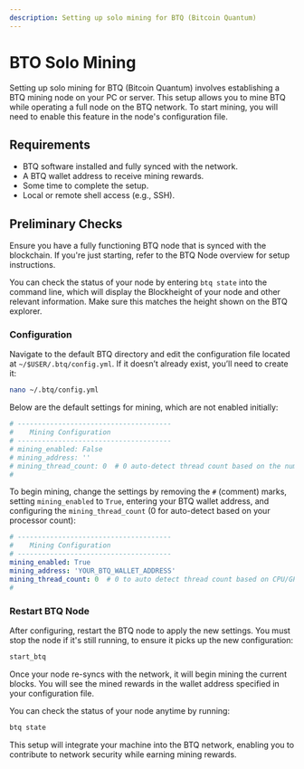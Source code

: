 ```yaml
---
description: Setting up solo mining for BTQ (Bitcoin Quantum)
---
```


# BTO Solo Mining

Setting up solo mining for BTQ (Bitcoin Quantum) involves establishing a BTQ mining node on your PC or server. This setup allows you to mine BTQ while operating a full node on the BTQ network. To start mining, you will need to enable this feature in the node's configuration file.

## Requirements

* BTQ software installed and fully synced with the network.
* A BTQ wallet address to receive mining rewards.
* Some time to complete the setup.
* Local or remote shell access (e.g., SSH).

## Preliminary Checks

Ensure you have a fully functioning BTQ node that is synced with the blockchain. If you're just starting, refer to the BTQ Node overview for setup instructions.

You can check the status of your node by entering `btq state` into the command line, which will display the Blockheight of your node and other relevant information. Make sure this matches the height shown on the BTQ explorer.

### Configuration

Navigate to the default BTQ directory and edit the configuration file located at `~/$USER/.btq/config.yml`. If it doesn’t already exist, you’ll need to create it:

```bash
nano ~/.btq/config.yml
```

Below are the default settings for mining, which are not enabled initially:

```yaml
# --------------------------------------
#    Mining Configuration
# --------------------------------------
# mining_enabled: False
# mining_address: ''
# mining_thread_count: 0  # 0 auto-detect thread count based on the number of processors
#
```

To begin mining, change the settings by removing the `#` (comment) marks, setting `mining_enabled` to `True`, entering your BTQ wallet address, and configuring the `mining_thread_count` (0 for auto-detect based on your processor count):

```yaml
# --------------------------------------
#    Mining Configuration
# --------------------------------------
mining_enabled: True
mining_address: 'YOUR_BTQ_WALLET_ADDRESS'
mining_thread_count: 0  # 0 to auto detect thread count based on CPU/GPU number of processors
#
```

### Restart BTQ Node

After configuring, restart the BTQ node to apply the new settings. You must stop the node if it's still running, to ensure it picks up the new configuration:

```bash
start_btq
```

Once your node re-syncs with the network, it will begin mining the current blocks. You will see the mined rewards in the wallet address specified in your configuration file.

You can check the status of your node anytime by running:

```bash
btq state
```

This setup will integrate your machine into the BTQ network, enabling you to contribute to network security while earning mining rewards.
